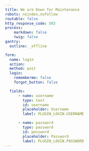 ```yaml
---
title: We are Down for Maintenance
robots: noindex,nofollow
routable: false
http_response_code: 503
process:
    markdown: false
    twig: false
gantry:
  outline: _offline

form:
  name: login
  action:
  method: post
  login:
    rememberme: false
    forgot_button: false

  fields:
      - name: username
        type: text
        id: username
        placeholder: Username
        label: PLUGIN_LOGIN.USERNAME

      - name: password
        type: password
        id: password
        placeholder: Password
        label: PLUGIN_LOGIN.PASSWORD
---
```

